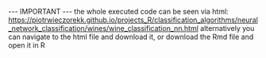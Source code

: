 --- IMPORTANT --- the whole executed code can be seen via html: https://piotrwieczorekk.github.io/projects_R/classification_algorithms/neural_network_classification/wines/wine_classification_nn.html alternatively you can navigate to the html file and download it, or download the Rmd file and open it in R
